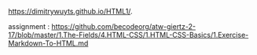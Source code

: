  https://dimitrywuyts.github.io/HTML1/.
 
 assignment : https://github.com/becodeorg/atw-giertz-2-17/blob/master/1.The-Fields/4.HTML-CSS/1.HTML-CSS-Basics/1.Exercise-Markdown-To-HTML.md
